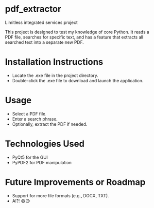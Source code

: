 # pdf_extractor
Limitless integrated services project

This project is designed to test my knowledge of core Python. It reads a PDF file, searches for specific text, and has a feature that extracts all searched text into a separate new PDF.

# Installation Instructions
- Locate the .exe file in the project directory.
- Double-click the .exe file to download and launch the application.

# Usage
- Select a PDF file.
- Enter a search phrase.
- Optionally, extract the PDF if needed.

# Technologies Used
- PyQt5 for the GUI
- PyPDF2 for PDF manipulation

# Future Improvements or Roadmap
- Support for more file formats (e.g., DOCX, TXT).
- AI?! 😄😉
